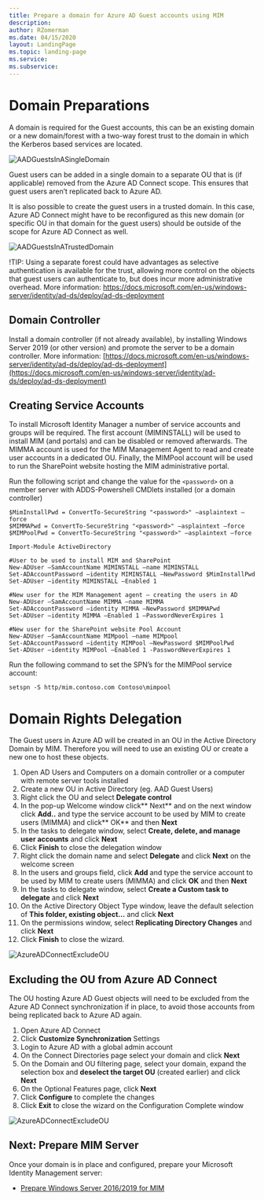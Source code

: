 ```yaml
---
title: Prepare a domain for Azure AD Guest accounts using MIM
description: 
author: RZomerman
ms.date: 04/15/2020
layout: LandingPage
ms.topic: landing-page
ms.service: 
ms.subservice:
---
```


# Domain Preparations
A domain is required for the Guest accounts, this can be an existing domain or a new domain/forest with a two-way forest trust to the domain in which the Kerberos based services are located.

![AADGuestsInASingleDomain](./images/singledomain.png)

Guest users can be added in a single domain to a separate OU that is (if applicable) removed from the Azure AD Connect scope. This ensures that guest users aren’t replicated back to Azure AD.

It is also possible to create the guest users in a trusted domain. In this case, Azure AD Connect might have to be reconfigured as this new domain (or specific OU in that domain for the guest users) should be outside of the scope for Azure AD Connect as well.

![AADGuestsInATrustedDomain](./images/trusteddomain.png)

!TIP: Using a separate forest could have advantages as selective authentication is available for the trust, allowing more control on the objects that guest users can authenticate to, but does incur more administrative overhead.
More information: https://docs.microsoft.com/en-us/windows-server/identity/ad-ds/deploy/ad-ds-deployment

## Domain Controller
Install a domain controller (if not already available), by installing Windows Server 2019 (or other version) and promote the server to be a domain controller. 
More information: [https://docs.microsoft.com/en-us/windows-server/identity/ad-ds/deploy/ad-ds-deployment](https://docs.microsoft.com/en-us/windows-server/identity/ad-ds/deploy/ad-ds-deployment)

## Creating Service Accounts
To install Microsoft Identity Manager a number of service accounts and groups will be required. The first account (MIMINSTALL) will be used to install MIM (and portals) and can be disabled or removed afterwards. The MIMMA account is used for the MIM Management Agent to read and create user accounts in a dedicated OU. Finally, the MIMPool account will be used to run the SharePoint website hosting the MIM administrative portal.

Run the following script and change the value for the `<password>`  on a member server with ADDS-Powershell CMDlets installed (or a domain controller)
```
$MimInstallPwd = ConvertTo-SecureString "<password>" –asplaintext –force
$MIMMAPwd = ConvertTo-SecureString "<password>" –asplaintext –force
$MIMPoolPwd = ConvertTo-SecureString "<password>" –asplaintext –force

Import-Module ActiveDirectory

#User to be used to install MIM and SharePoint
New-ADUser –SamAccountName MIMINSTALL –name MIMINSTALL
Set-ADAccountPassword –identity MIMINSTALL –NewPassword $MimInstallPwd
Set-ADUser –identity MIMINSTALL –Enabled 1 

#New user for the MIM Management agent – creating the users in AD
New-ADUser –SamAccountName MIMMA –name MIMMA
Set-ADAccountPassword –identity MIMMA –NewPassword $MIMMAPwd
Set-ADUser –identity MIMMA –Enabled 1 –PasswordNeverExpires 1

#New user for the SharePoint website Pool Account
New-ADUser –SamAccountName MIMpool –name MIMpool
Set-ADAccountPassword –identity MIMPool –NewPassword $MIMPoolPwd
Set-ADUser –identity MIMPool –Enabled 1 -PasswordNeverExpires 1
 ```
Run the following command to set the SPN’s for the MIMPool service account:
```
setspn -S http/mim.contoso.com Contoso\mimpool
```
# Domain Rights Delegation
The Guest users in Azure AD will be created in an OU in the  Active Directory Domain by MIM. Therefore you will need to use an existing OU or create a new one to host these objects.

1. Open AD Users and Computers on a domain controller or a computer with remote server tools installed
2. Create a new OU in Active Directory (eg. AAD Guest Users)
3. Right click the OU and select **Delegate control**
4. In the pop-up Welcome window click** Next** and on the next window click **Add..** and type the service account to be used by MIM to create users (MIMMA) and click** OK** and then **Next**
5. In the tasks to delegate window, select **Create, delete, and manage user accounts** and click **Next**
6. Click **Finish** to close the delegation window
7. Right click the domain name and select **Delegate** and click **Next** on the welcome screen
8. In the users and groups field, click **Add** and type the service account to be used by MIM to create users (MIMMA) and click **OK** and then **Next**
9. In the tasks to delegate window, select **Create a Custom task to delegate** and click **Next**
10. On the Active Directory Object Type window, leave the default selection of **This folder, existing object…** and click **Next**
11. On the permissions window, select **Replicating Directory Changes** and click **Next**
12. Click **Finish** to close the wizard.

![AzureADConnectExcludeOU](./images/2.DelegateReplicatingDirectoryChanges.png)

## Excluding the OU from Azure AD Connect
The OU hosting Azure AD Guest objects will need to be excluded from the Azure AD Connect synchronization if in place, to avoid those accounts from being replicated back to Azure AD again.
1.	Open Azure AD Connect
2.	Click **Customize Synchronization** Settings
3.	Login to Azure AD with a global admin account
4.	On the Connect Directories page select your domain and click **Next**
5.	On the Domain and OU filtering page, select your domain, expand the selection box and **deselect the target OU** (created earlier) and click **Next**
6.	On the Optional Features page, click **Next**
7.	Click **Configure** to complete the changes
8.	Click **Exit** to close the wizard on the Configuration Complete window

![AzureADConnectExcludeOU](./images/3.AzureADConnectExcludeOU.png)

## Next: Prepare MIM Server
Once your domain is in place and configured, prepare your Microsoft Identity Management server:
- [Prepare Windows Server 2016/2019 for MIM](prepare-server-ws-2019.md)